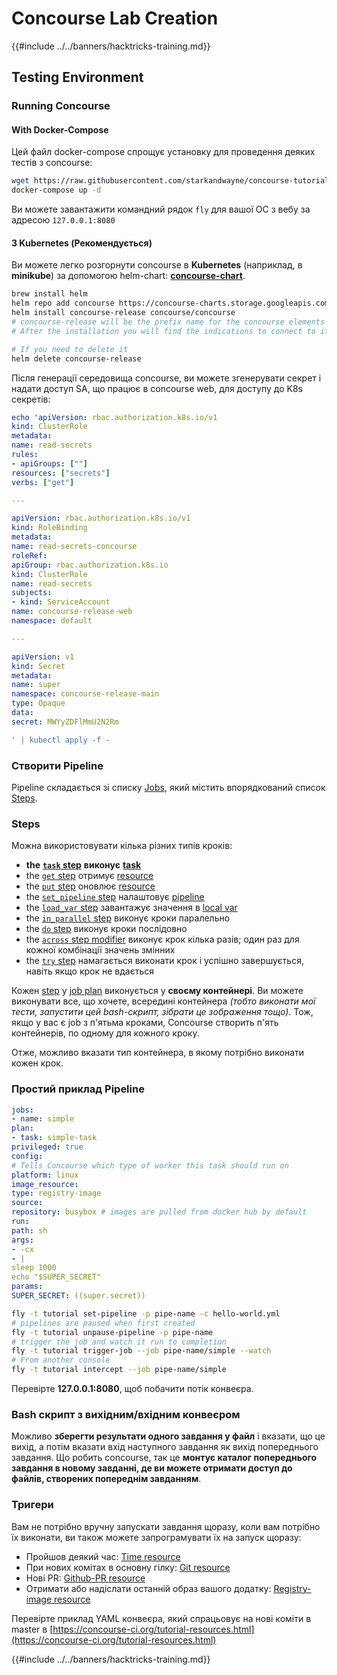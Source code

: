 # Concourse Lab Creation

{{#include ../../banners/hacktricks-training.md}}

## Testing Environment

### Running Concourse

#### With Docker-Compose

Цей файл docker-compose спрощує установку для проведення деяких тестів з concourse:
```bash
wget https://raw.githubusercontent.com/starkandwayne/concourse-tutorial/master/docker-compose.yml
docker-compose up -d
```
Ви можете завантажити командний рядок `fly` для вашої ОС з вебу за адресою `127.0.0.1:8080`

#### З Kubernetes (Рекомендується)

Ви можете легко розгорнути concourse в **Kubernetes** (наприклад, в **minikube**) за допомогою helm-chart: [**concourse-chart**](https://github.com/concourse/concourse-chart).
```bash
brew install helm
helm repo add concourse https://concourse-charts.storage.googleapis.com/
helm install concourse-release concourse/concourse
# concourse-release will be the prefix name for the concourse elements in k8s
# After the installation you will find the indications to connect to it in the console

# If you need to delete it
helm delete concourse-release
```
Після генерації середовища concourse, ви можете згенерувати секрет і надати доступ SA, що працює в concourse web, для доступу до K8s секретів:
```yaml
echo 'apiVersion: rbac.authorization.k8s.io/v1
kind: ClusterRole
metadata:
name: read-secrets
rules:
- apiGroups: [""]
resources: ["secrets"]
verbs: ["get"]

---

apiVersion: rbac.authorization.k8s.io/v1
kind: RoleBinding
metadata:
name: read-secrets-concourse
roleRef:
apiGroup: rbac.authorization.k8s.io
kind: ClusterRole
name: read-secrets
subjects:
- kind: ServiceAccount
name: concourse-release-web
namespace: default

---

apiVersion: v1
kind: Secret
metadata:
name: super
namespace: concourse-release-main
type: Opaque
data:
secret: MWYyZDFlMmU2N2Rm

' | kubectl apply -f -
```
### Створити Pipeline

Pipeline складається зі списку [Jobs](https://concourse-ci.org/jobs.html), який містить впорядкований список [Steps](https://concourse-ci.org/steps.html).

### Steps

Можна використовувати кілька різних типів кроків:

- **the** [**`task` step**](https://concourse-ci.org/task-step.html) **виконує** [**task**](https://concourse-ci.org/tasks.html)
- the [`get` step](https://concourse-ci.org/get-step.html) отримує [resource](https://concourse-ci.org/resources.html)
- the [`put` step](https://concourse-ci.org/put-step.html) оновлює [resource](https://concourse-ci.org/resources.html)
- the [`set_pipeline` step](https://concourse-ci.org/set-pipeline-step.html) налаштовує [pipeline](https://concourse-ci.org/pipelines.html)
- the [`load_var` step](https://concourse-ci.org/load-var-step.html) завантажує значення в [local var](https://concourse-ci.org/vars.html#local-vars)
- the [`in_parallel` step](https://concourse-ci.org/in-parallel-step.html) виконує кроки паралельно
- the [`do` step](https://concourse-ci.org/do-step.html) виконує кроки послідовно
- the [`across` step modifier](https://concourse-ci.org/across-step.html#schema.across) виконує крок кілька разів; один раз для кожної комбінації значень змінних
- the [`try` step](https://concourse-ci.org/try-step.html) намагається виконати крок і успішно завершується, навіть якщо крок не вдається

Кожен [step](https://concourse-ci.org/steps.html) у [job plan](https://concourse-ci.org/jobs.html#schema.job.plan) виконується у **своєму контейнері**. Ви можете виконувати все, що хочете, всередині контейнера _(тобто виконати мої тести, запустити цей bash-скрипт, зібрати це зображення тощо)_. Тож, якщо у вас є job з п'ятьма кроками, Concourse створить п'ять контейнерів, по одному для кожного кроку.

Отже, можливо вказати тип контейнера, в якому потрібно виконати кожен крок.

### Простий приклад Pipeline
```yaml
jobs:
- name: simple
plan:
- task: simple-task
privileged: true
config:
# Tells Concourse which type of worker this task should run on
platform: linux
image_resource:
type: registry-image
source:
repository: busybox # images are pulled from docker hub by default
run:
path: sh
args:
- -cx
- |
sleep 1000
echo "$SUPER_SECRET"
params:
SUPER_SECRET: ((super.secret))
```

```bash
fly -t tutorial set-pipeline -p pipe-name -c hello-world.yml
# pipelines are paused when first created
fly -t tutorial unpause-pipeline -p pipe-name
# trigger the job and watch it run to completion
fly -t tutorial trigger-job --job pipe-name/simple --watch
# From another console
fly -t tutorial intercept --job pipe-name/simple
```
Перевірте **127.0.0.1:8080**, щоб побачити потік конвеєра.

### Bash скрипт з вихідним/вхідним конвеєром

Можливо **зберегти результати одного завдання у файл** і вказати, що це вихід, а потім вказати вхід наступного завдання як вихід попереднього завдання. Що робить concourse, так це **монтує каталог попереднього завдання в новому завданні, де ви можете отримати доступ до файлів, створених попереднім завданням**.

### Тригери

Вам не потрібно вручну запускати завдання щоразу, коли вам потрібно їх виконати, ви також можете запрограмувати їх на запуск щоразу:

- Пройшов деякий час: [Time resource](https://github.com/concourse/time-resource/)
- При нових комітах в основну гілку: [Git resource](https://github.com/concourse/git-resource)
- Нові PR: [Github-PR resource](https://github.com/telia-oss/github-pr-resource)
- Отримати або надіслати останній образ вашого додатку: [Registry-image resource](https://github.com/concourse/registry-image-resource/)

Перевірте приклад YAML конвеєра, який спрацьовує на нові коміти в master в [https://concourse-ci.org/tutorial-resources.html](https://concourse-ci.org/tutorial-resources.html)

{{#include ../../banners/hacktricks-training.md}}
